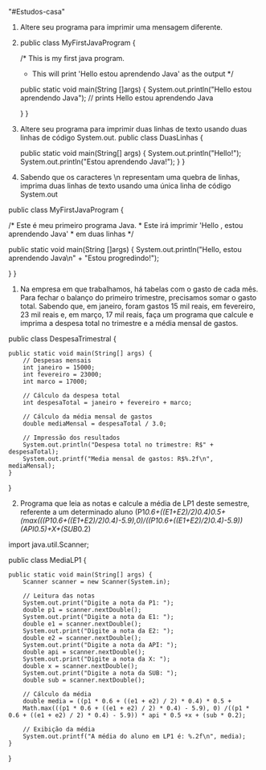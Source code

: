"#Estudos-casa"  
1. Altere seu programa para imprimir uma mensagem diferente.

2. public class MyFirstJavaProgram {

   /* This is my first java program.
    * This will print 'Hello estou aprendendo Java' as the output
    */

   public static void main(String []args) {
      System.out.println("Hello estou aprendendo Java"); // prints Hello estou aprendendo Java      
      
   }
}
2. Altere seu programa para imprimir duas linhas de texto usando 
duas linhas de código System.out.
public class DuasLinhas {

    public static void main(String[] args) {
        System.out.println("Hello!");
        System.out.println("Estou aprendendo Java!");
    }
}

3. Sabendo que os caracteres \n representam uma quebra de linhas, 
imprima duas linhas de texto usando uma única linha de código 
System.out

public class MyFirstJavaProgram {

   /* Este é meu primeiro programa Java.
    * Este irá imprimir 'Hello , estou aprendendo Java'
    * em duas linhas
    */

   public static void main(String []args) {
      System.out.println("Hello, estou aprendendo Java\n" + "Estou progredindo!"); 
                                                                           
   }
}

1. Na empresa em que trabalhamos, há tabelas com o gasto de cada 
mês. Para fechar o balanço do primeiro trimestre, precisamos 
somar o gasto total. Sabendo que, em janeiro, foram gastos 15 mil 
reais, em fevereiro, 23 mil reais e, em março, 17 mil reais, faça um 
programa que calcule e imprima a despesa total no trimestre e a 
média mensal de gastos.

public class DespesaTrimestral {

    public static void main(String[] args) {
        // Despesas mensais
        int janeiro = 15000;
        int fevereiro = 23000;
        int marco = 17000;

        // Cálculo da despesa total
        int despesaTotal = janeiro + fevereiro + marco;

        // Cálculo da média mensal de gastos
        double mediaMensal = despesaTotal / 3.0;

        // Impressão dos resultados
        System.out.println("Despesa total no trimestre: R$" + despesaTotal);
        System.out.printf("Media mensal de gastos: R$%.2f\n", mediaMensal);
    }
}

2. Programa que leia as notas e calcule a média de LP1 deste 
semestre, referente a um determinado aluno
(P1*0.6+((E1+E2)/2)*0.4)*0.5+(max(((P1*0.6+((E1+E2)/2)*0.4)-5.9),0)/((P1*0.6+((E1+E2)/2)*0.4)-5.9))*(API*0.5)+X+(SUB*0.2)

import java.util.Scanner;

public class MediaLP1 {

    public static void main(String[] args) {
        Scanner scanner = new Scanner(System.in);

        // Leitura das notas
        System.out.print("Digite a nota da P1: ");
        double p1 = scanner.nextDouble();
        System.out.print("Digite a nota da E1: ");
        double e1 = scanner.nextDouble();
        System.out.print("Digite a nota da E2: ");
        double e2 = scanner.nextDouble();
        System.out.print("Digite a nota da API: ");
        double api = scanner.nextDouble();
        System.out.print("Digite a nota da X: ");
        double x = scanner.nextDouble();
        System.out.print("Digite a nota da SUB: ");
        double sub = scanner.nextDouble();

        // Cálculo da média
        double media = ((p1 * 0.6 + ((e1 + e2) / 2) * 0.4) * 0.5 +
        Math.max(((p1 * 0.6 + ((e1 + e2) / 2) * 0.4) - 5.9), 0) /((p1 * 0.6 + ((e1 + e2) / 2) * 0.4) - 5.9)) * api * 0.5 +x + (sub * 0.2);

        // Exibição da média
        System.out.printf("A média do aluno em LP1 é: %.2f\n", media);
    }
}
